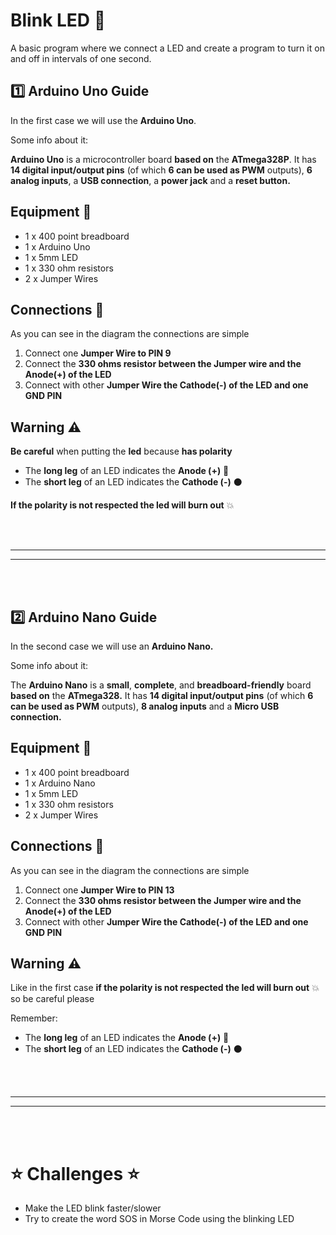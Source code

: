 # Blink LED  :pencil:

A basic program where we connect a LED and create a program to turn it on and off in intervals of one second.

## :one: Arduino Uno Guide 

In the first case we will use the **Arduino Uno**.

Some info about it:

**Arduino Uno** is a microcontroller board **based on** the **ATmega328P**. It has **14 digital input/output pins** (of which **6 can be used as PWM** outputs), **6 analog inputs**, a **USB connection**, a **power jack** and a **reset button.**

## Equipment :wrench:

- 1 x 400 point breadboard
- 1 x Arduino Uno
- 1 x 5mm LED
- 1 x 330 ohm resistors
- 2 x Jumper Wires

## Connections :electric_plug:

As you can see in the diagram the connections are simple

1. Connect one **Jumper Wire to PIN 9**
2. Connect the **330 ohms resistor between the Jumper wire and the
Anode(+) of the LED**
3. Connect with other **Jumper Wire the Cathode(-) of the LED and one GND
PIN**

## Warning :warning:

**Be careful** when putting the **led** because **has polarity**
- The **long leg** of an LED indicates the **Anode (+)** :red_circle:
- The **short leg** of an LED indicates the **Cathode (-)** :black_circle:

**If the polarity is not respected the led will burn out** :boom:

<br>
<br>

---
---

<br>
<br>

## :two: Arduino Nano Guide 

In the second case we will use an **Arduino Nano.**

Some info about it:

The **Arduino Nano** is a **small**, **complete**, and **breadboard-friendly** board **based on** the **ATmega328.** It has **14 digital input/output pins** (of which **6 can be used as PWM** outputs), **8 analog inputs** and a **Micro USB connection.**

## Equipment :wrench:

- 1 x 400 point breadboard
- 1 x Arduino Nano
- 1 x 5mm LED
- 1 x 330 ohm resistors
- 2 x Jumper Wires

## Connections :electric_plug:

As you can see in the diagram the connections are simple

1. Connect one **Jumper Wire to PIN 13**
2. Connect the **330 ohms resistor between the Jumper wire and the
Anode(+) of the LED**
3. Connect with other **Jumper Wire the Cathode(-) of the LED and one GND
PIN**

## Warning :warning:

Like in the first case **if the polarity is not respected the led will burn out** :boom:  so be careful please

Remember:
- The **long leg** of an LED indicates the **Anode (+)** :red_circle:
- The **short leg** of an LED indicates the **Cathode (-)** :black_circle:

<br>
<br>

---
---

<br>
<br>

# :star: Challenges :star:

 - Make the LED blink faster/slower
 - Try to create the word SOS in Morse Code using the blinking LED
